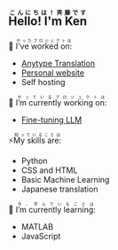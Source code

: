 ## <ruby>Hello! I'm Ken<rp>（</rp><rt>こんにちは！斉藤です</rt><rp>）</rp></ruby>


💬 <ruby>I've worked on:<rp>（</rp><rt>やったプロジェクトは</rt><rp>）</rp></ruby>
- [Anytype Translation](https://github.com/anyproto/contributors)
- [Personal website](https://psyaito.github.io/index.html)
- Self hosting


🔭 <ruby>I’m currently working on:<rp>（</rp><rt>やっているプロジェクトは</rt><rp>）</rp></ruby>
- [Fine-tuning LLM](https://note.com/elyza/n/na405acaca130)


⚡<ruby>My skills are:<rp>（</rp><rt>知っていることは</rt><rp>）</rp></ruby>
- Python
- CSS and HTML
- Basic Machine Learning
- Japanese translation


🌱 <ruby>I’m currently learning:<rp>（</rp><rt>今、学んでいることは</rt><rp>）</rp></ruby>
- MATLAB
- JavaScript

